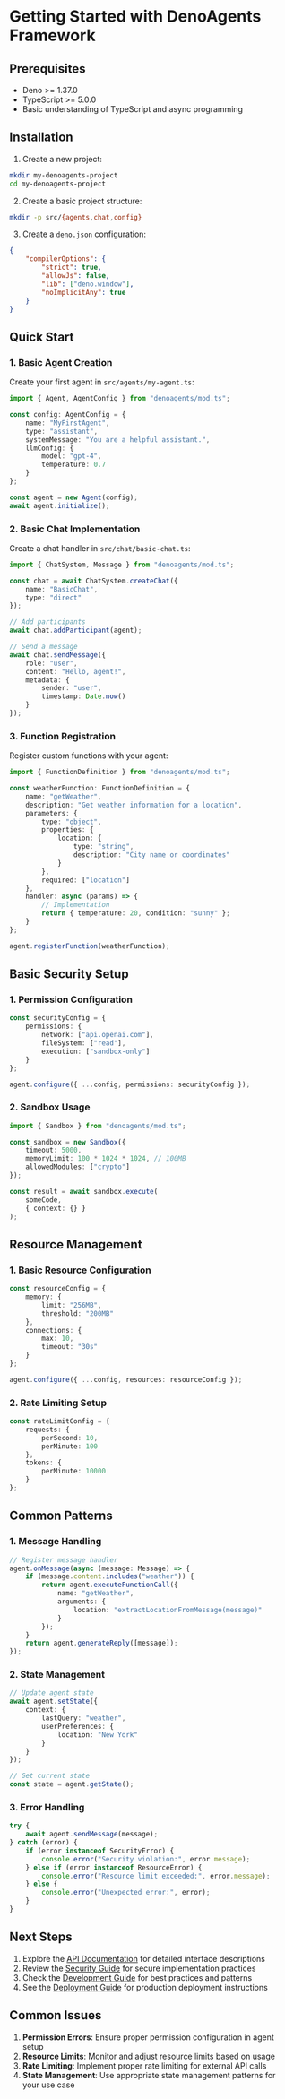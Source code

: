 # Getting Started with DenoAgents Framework

## Prerequisites

- Deno >= 1.37.0
- TypeScript >= 5.0.0
- Basic understanding of TypeScript and async programming

## Installation

1. Create a new project:
```bash
mkdir my-denoagents-project
cd my-denoagents-project
```

2. Create a basic project structure:
```bash
mkdir -p src/{agents,chat,config}
```

3. Create a `deno.json` configuration:
```json
{
    "compilerOptions": {
        "strict": true,
        "allowJs": false,
        "lib": ["deno.window"],
        "noImplicitAny": true
    }
}
```

## Quick Start

### 1. Basic Agent Creation

Create your first agent in `src/agents/my-agent.ts`:

```typescript
import { Agent, AgentConfig } from "denoagents/mod.ts";

const config: AgentConfig = {
    name: "MyFirstAgent",
    type: "assistant",
    systemMessage: "You are a helpful assistant.",
    llmConfig: {
        model: "gpt-4",
        temperature: 0.7
    }
};

const agent = new Agent(config);
await agent.initialize();
```

### 2. Basic Chat Implementation

Create a chat handler in `src/chat/basic-chat.ts`:

```typescript
import { ChatSystem, Message } from "denoagents/mod.ts";

const chat = await ChatSystem.createChat({
    name: "BasicChat",
    type: "direct"
});

// Add participants
await chat.addParticipant(agent);

// Send a message
await chat.sendMessage({
    role: "user",
    content: "Hello, agent!",
    metadata: {
        sender: "user",
        timestamp: Date.now()
    }
});
```

### 3. Function Registration

Register custom functions with your agent:

```typescript
import { FunctionDefinition } from "denoagents/mod.ts";

const weatherFunction: FunctionDefinition = {
    name: "getWeather",
    description: "Get weather information for a location",
    parameters: {
        type: "object",
        properties: {
            location: {
                type: "string",
                description: "City name or coordinates"
            }
        },
        required: ["location"]
    },
    handler: async (params) => {
        // Implementation
        return { temperature: 20, condition: "sunny" };
    }
};

agent.registerFunction(weatherFunction);
```

## Basic Security Setup

### 1. Permission Configuration

```typescript
const securityConfig = {
    permissions: {
        network: ["api.openai.com"],
        fileSystem: ["read"],
        execution: ["sandbox-only"]
    }
};

agent.configure({ ...config, permissions: securityConfig });
```

### 2. Sandbox Usage

```typescript
import { Sandbox } from "denoagents/mod.ts";

const sandbox = new Sandbox({
    timeout: 5000,
    memoryLimit: 100 * 1024 * 1024, // 100MB
    allowedModules: ["crypto"]
});

const result = await sandbox.execute(
    someCode,
    { context: {} }
);
```

## Resource Management

### 1. Basic Resource Configuration

```typescript
const resourceConfig = {
    memory: {
        limit: "256MB",
        threshold: "200MB"
    },
    connections: {
        max: 10,
        timeout: "30s"
    }
};

agent.configure({ ...config, resources: resourceConfig });
```

### 2. Rate Limiting Setup

```typescript
const rateLimitConfig = {
    requests: {
        perSecond: 10,
        perMinute: 100
    },
    tokens: {
        perMinute: 10000
    }
};
```

## Common Patterns

### 1. Message Handling

```typescript
// Register message handler
agent.onMessage(async (message: Message) => {
    if (message.content.includes("weather")) {
        return agent.executeFunctionCall({
            name: "getWeather",
            arguments: {
                location: "extractLocationFromMessage(message)"
            }
        });
    }
    return agent.generateReply([message]);
});
```

### 2. State Management

```typescript
// Update agent state
await agent.setState({
    context: {
        lastQuery: "weather",
        userPreferences: {
            location: "New York"
        }
    }
});

// Get current state
const state = agent.getState();
```

### 3. Error Handling

```typescript
try {
    await agent.sendMessage(message);
} catch (error) {
    if (error instanceof SecurityError) {
        console.error("Security violation:", error.message);
    } else if (error instanceof ResourceError) {
        console.error("Resource limit exceeded:", error.message);
    } else {
        console.error("Unexpected error:", error);
    }
}
```

## Next Steps

1. Explore the [API Documentation](../api/README.md) for detailed interface descriptions
2. Review the [Security Guide](./security-guide.md) for secure implementation practices
3. Check the [Development Guide](./development.md) for best practices and patterns
4. See the [Deployment Guide](./deployment.md) for production deployment instructions

## Common Issues

1. **Permission Errors**: Ensure proper permission configuration in agent setup
2. **Resource Limits**: Monitor and adjust resource limits based on usage
3. **Rate Limiting**: Implement proper rate limiting for external API calls
4. **State Management**: Use appropriate state management patterns for your use case
